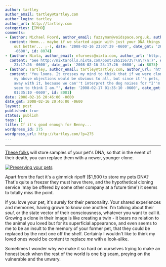 ```yaml
---
author: tartley
author_email: tartley@tartley.com
author_login: tartley
author_url: http://tartley.com
categories: [IMHO]
comments:
- {author: Michael Foord, author_email: fuzzyman@voidspace.org.uk, author_url: 'http://www.voidspace.org.uk/',
  content: Hmmm... maybe if we started again with just your DNA things would work
    out better... ;-), date: '2008-02-16 23:07:39 -0600', date_gmt: '2008-02-16 23:07:39
    -0600', id: 8074}
- {author: Nixta, author_email: nfurness@nixta.com, author_url: 'http://nixtasinks.nixta.com',
  content: "See http://nixtarolls.nixta.com/post/26515673\r\n\r\n:)", date: '2008-02-16
    23:17:26 -0600', date_gmt: '2008-02-16 23:17:26 -0600', id: 8075}
- {author: Tartley, author_email: tartley@tartley.com, author_url: 'http://tartley.com',
  content: 'You loons. It crosses my mind to think that if we were cloning people,
    my above objections would be obvious to all, but since it''s pets, they can get
    away with it, because we can''t interpret the dog noises for "I''m not who you
    seem to think I am."', date: '2008-02-17 01:35:10 -0600', date_gmt: '2008-02-17
    01:35:10 -0600', id: 8081}
date: 2008-02-16 20:46:00 -0600
date_gmt: 2008-02-16 20:46:00 -0600
layout: post
published: true
status: publish
tags: []
title: If it's good enough for Benny...
wordpress_id: 275
wordpress_url: http://tartley.com/?p=275
...
```

---

[These
folks](http://www.viagen.com/en/our-services/preserving-your-pets/) will
store samples of your pet's DNA, so that in the event of their death,
you can replace them with a newer, younger clone.

[![Preserving your
pets](http://tartley.com/wp-content/uploads/2008/02/preserving-your-pets.jpg)](http://www.viagen.com/en/our-services/preserving-your-pets/ "Preserving your pets")

Apart from the fact it's a gimmick ripoff (\$1,500 to store my pets DNA?
That's quite a freezer they must have there, and the hypothetical
cloning service 'may be offered by some other company at a future time')
it seems to totally miss the point.

If you love your pet, it's surely for their personality. Your shared
experiences and memories, having grown to know one another. I'm talking
about their *soul*, or the state vector of their consciousness, whatever
you want to call it. Growing a clone in their image is like creating a
twin - it bears no relation to the animal you loved but for its
superficial appearance, and even seems to me to be an insult to the
memory of your former pet, that they could be replaced by the next one
off the shelf. Certainly I wouldn't like to think my loved ones would be
content to replace *me* with a look-alike.

Sometimes I wonder why we make it so hard on ourselves trying to make an
honest buck when the rest of the world is one big scam, preying on the
vulnerable and the unwary.
